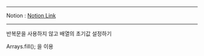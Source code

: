 ***
Notion : [Notion Link](https://west-pineapple-c4d.notion.site/fort-X-859178730ce841c3ad249b3518d308cf)
***

반복문을 사용하지 않고 배열의 초기값 설정하기  

Arrays.fill(); 을 이용
